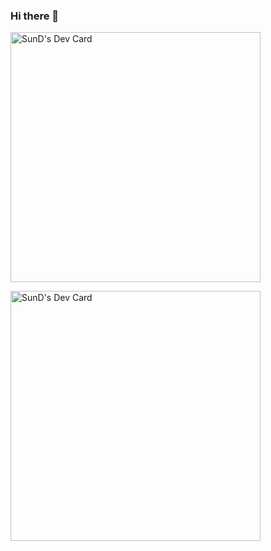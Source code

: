 ### Hi there 👋

<!--
**SunD004/SunD004** is a ✨ _special_ ✨ repository because its `README.md` (this file) appears on your GitHub profile.

Here are some ideas to get you started:

- 🔭 I’m currently working on ...
- 🌱 I’m currently learning ...
- 👯 I’m looking to collaborate on ...
- 🤔 I’m looking for help with ...
- 💬 Ask me about ...
- 📫 How to reach me: ...
- 😄 Pronouns: ...
- ⚡ Fun fact: ...
-->

<a href="https://app.daily.dev/SunD"><img src="https://api.daily.dev/devcards/8bb912bdca534503960b4078b495ceee.png?r=ltl" width="400" alt="SunD's Dev Card"/></a>

<a href="https://app.daily.dev/sund"><img src="https://api.daily.dev/devcards/5aa7db5f274647a29972cac8b6c0c1c8.png?r=9i4" width="400" alt="SunD's Dev Card"/></a>
